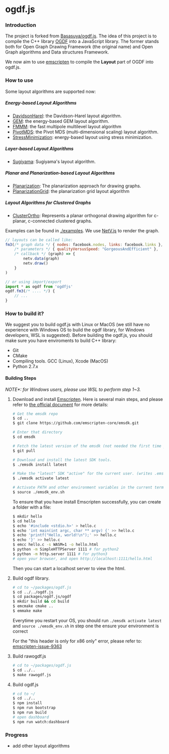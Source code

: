# ogdf.js

### Introduction

The project is forked from [Basasuya/ogdf.js](https://github.com/Basasuya/ogdf.js). The idea of this project is to compile the C++ library [OGDF](https://ogdf.uos.de/) into a JavaScript library. The former stands both for Open Graph Drawing Framework (the original name) and Open Graph algorithms and Data structures Framework.

We now aim to use [emscripten](https://emscripten.org/) to compile the **Layout** part of OGDF into ogdf.js.

### How to use

Some layout algorithms are supported now:

##### Energy-based Layout Algorithms

-   [DavidsonHarel](https://ogdf.uos.de/doc/classogdf_1_1_davidson_harel_layout.html): the Davidson-Harel layout algorithm.
-   [GEM](https://ogdf.uos.de/doc/classogdf_1_1_g_e_m_layout.html): the energy-based GEM layout algorithm.
-   [FMMM](https://ogdf.uos.de/doc/classogdf_1_1_f_m_m_m_layout.html): the fast multipole multilevel layout algorithm
-   [PivotMDS](https://ogdf.uos.de/doc/classogdf_1_1_pivot_m_d_s.html): the Pivot MDS (multi-dimensional scaling) layout algorithm.
-   [StressMinimization](https://ogdf.uos.de/doc/classogdf_1_1_stress_minimization.html): energy-based layout using stress minimization.

##### Layer-based Layout Algorithms

-   [Sugiyama](https://ogdf.uos.de/doc/classogdf_1_1_sugiyama_layout.html): Sugiyama's layout algorithm.

##### Planar and Planarization-based Layout Algorithms

-   [Planarization](https://ogdf.uos.de/doc/classogdf_1_1_planarization_layout.html): The planarization approach for drawing graphs.
-   [PlanarizationGrid](https://ogdf.uos.de/doc/classogdf_1_1_planarization_grid_layout.html): the planarization grid layout algorithm

##### Layout Algorithms for Clustered Graphs

-   [ClusterOrtho](https://ogdf.uos.de/doc/classogdf_1_1_cluster_ortho_layout.html): Represents a planar orthogonal drawing algorithm for c-planar, c-connected clustered graphs.

Examples can be found in [./examples](./examples). We use [NetV.js](https://github.com/ZJUVAG/NetV.js) to render the graph.

```JavaScript
// layouts can be called like:
fm3(/* graph data */ { nodes: facebook.nodes, links: facebook.links },
    /* parameters */ { qualityVersusSpeed: "GorgeousAndEfficient" },
    /* callback */ (graph) => {
        netv.data(graph)
        netv.draw()
    }
)

// or using import/export
import * as ogdf from 'ogdfjs'
ogdf.fm3(/* .... */) {
    // ...
}
```

### How to build it?

We suggest you to build ogdf.js with Linux or MacOS (we still have no experience with Windows OS to build the ogdf library, for Windows developers, WSL is suggested). Before building the ogdf.js, you should make sure you have enviroments to build C++ library:

-   Git
-   CMake
-   Compiling tools. GCC (Linux), Xcode (MacOS)
-   Python 2.7.x

#### Building Steps

_NOTE\*: for Windows users, please use WSL to perform step 1~3._

1. Download and install [Emscripten](https://github.com/emscripten-core/emscripten). Here is several main steps, and please refer to [the official document](https://emscripten.org/docs/getting_started/downloads.html) for more details:

    ```bash
    # Get the emsdk repo
    $ cd ..
    $ git clone https://github.com/emscripten-core/emsdk.git

    # Enter that directory
    $ cd emsdk

    # Fetch the latest version of the emsdk (not needed the first time you clone)
    $ git pull

    # Download and install the latest SDK tools.
    $ ./emsdk install latest

    # Make the "latest" SDK "active" for the current user. (writes .emscripten file)
    $ ./emsdk activate latest

    # Activate PATH and other environment variables in the current terminal
    $ source ./emsdk_env.sh
    ```

    To ensure that you have install Emscripten successfully, you can create a folder with a file:

    ```bash
    $ mkdir hello
    $ cd hello
    $ echo '#include <stdio.h>' > hello.c
    $ echo 'int main(int argc, char ** argv) {' >> hello.c
    $ echo 'printf("Hello, world!\n");' >> hello.c
    $ echo '}' >> hello.c
    $ emcc hello.c -s WASM=1 -o hello.html
    $ python -m SimpleHTTPServer 1111 # for python2
    $ python -m http.server 1111 # for python3
    # open your browser, and open http://localhost:1111/hello.html
    ```

    Then you can start a localhost server to view the html.

2. Build ogdf library.

    ```bash
    # cd to ~/packages/ogdf.js
    $ cd ../../ogdf.js
    $ cd packages/ogdf.js/ogdf
    $ mkdir build && cd build
    $ emcmake cmake ..
    $ emmake make
    ```

    Everytime you restart your OS, you should run `./emsdk activate latest` and `source ./emsdk_env.sh` in step one the ensure your environment is correct

    For the "this header is only for x86 only" error, please refer to: [emscripten-issue-9363](https://github.com/emscripten-core/emscripten/issues/9363)

3. Build rawogdf.js

    ```bash
    # cd to ~/packages/ogdf.js
    $ cd ../..
    $ make rawogdf.js
    ```

4. Build ogdf.js
    ```bash
    # cd to ~/
    $ cd ../..
    $ npm install
    $ npm run bootstrap
    $ npm run build
    # open dashboard
    $ npm run watch:dashboard
    ```

### Progress

-   add other layout algorithms
